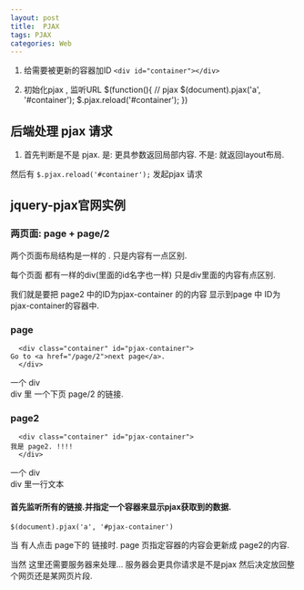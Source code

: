 ```yaml
---
layout: post
title:  PJAX
tags: PJAX
categories: Web
---
```



1. 给需要被更新的容器加ID
`<div id="container"></div>`


2. 初始化pjax , 监听URL
	$(function(){
	  // pjax
	  $(document).pjax('a', '#container');
	  $.pjax.reload('#container');
	})




## 后端处理 pjax 请求

1. 首先判断是不是 pjax.
是:   更具参数返回局部内容.
不是: 就返回layout布局.


然后有 `$.pjax.reload('#container');` 发起pjax 请求





## jquery-pjax官网实例

### 两页面: page + page/2

两个页面布局结构是一样的 . 只是内容有一点区别.

每个页面 都有一样的div(里面的id名字也一样)
只是div里面的内容有点区别.


我们就是要把 page2 中的ID为pjax-container 的的内容
显示到page 中 ID为pjax-container的容器中.
	  <div class="container" id="pjax-container">
	  </div>



### page
	  <div class="container" id="pjax-container">
	Go to <a href="/page/2">next page</a>.
	  </div>

一个 div  
div 里 一个下页 page/2 的链接.


### page2

	  <div class="container" id="pjax-container">
	我是 page2. !!!!
	  </div>

一个 div  
div 里一行文本




#### 首先监听所有的链接.并指定一个容器来显示pjax获取到的数据.

`$(document).pjax('a', '#pjax-container')`

 
当 有人点击 page下的 链接时. 
page 页指定容器的内容会更新成 page2的内容.



当然 这里还需要服务器来处理...
服务器会更具你请求是不是pjax 然后决定放回整个网页还是某网页片段.








